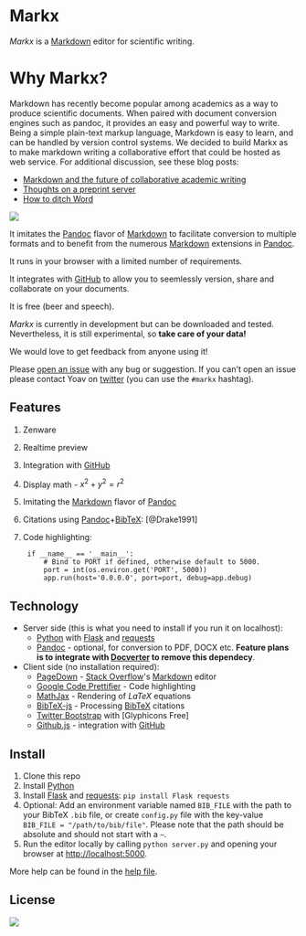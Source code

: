 # Markx

*Markx* is a [Markdown] editor for scientific writing.

# Why Markx?
Markdown has recently become popular among academics as a way to produce scientific documents. 
When paired with document conversion engines such as pandoc, it provides an easy and powerful way to write.
Being a simple plain-text markup language, Markdown is easy to learn, and can be handled by version control systems.
We decided to build Markx as to make markdown writing a collaborative effort that could be hosted as web service.
For additional discussion, see these blog posts:

* [Markdown and the future of collaborative academic writing](http://inundata.org/2012/06/01/markdown-and-the-future-of-collaborative-manuscript-writing/)
* [Thoughts on a preprint server](http://inundata.org/2012/12/06/pre-print-servers/)
* [How to ditch Word](http://inundata.org/2012/12/04/how-to-ditch-word/)  

![](https://raw.github.com/yoavram/markx/master/screenshot.png)

It imitates the [Pandoc] flavor of [Markdown] to facilitate conversion to multiple formats and to benefit from the numerous [Markdown] extensions in [Pandoc].

It runs in your browser with a limited number of requirements.

It integrates with [GitHub] to allow you to seemlessly version, share and collaborate on your documents.

It is free (beer and speech).

*Markx* is currently in development but can be downloaded and tested. 
Nevertheless, it is still experimental, so **take care of your data!**

We would love to get feedback from anyone using it! 

Please [open an issue](https://github.com/yoavram/markx/issues) with any bug or suggestion. 
If you can't open an issue please contact Yoav on [twitter](http://www.twitter.com/yoavram) (you can use the `#markx` hashtag).

## Features

1. Zenware
1. Realtime preview
1. Integration with [GitHub]
1. Display math - $x^2+y^2=r^2$
1. Imitating the [Markdown] flavor of [Pandoc]
1. Citations using [Pandoc]+[BibTeX]: [@Drake1991]
1. Code highlighting:
		
		if __name__ == '__main__':
		    # Bind to PORT if defined, otherwise default to 5000.
		    port = int(os.environ.get('PORT', 5000))
		    app.run(host='0.0.0.0', port=port, debug=app.debug)

## Technology
  * Server side (this is what you need to install if you run it on localhost):
    * [Python] with [Flask] and [requests]
    * [Pandoc] - optional, for conversion to PDF, DOCX etc. **Feature plans is to integrate with [Docverter] to remove this dependecy**.
  * Client side (no installation required):
    * [PageDown] - [Stack Overflow]'s [Markdown] editor
    * [Google Code Prettifier] - Code highlighting
    * [MathJax] - Rendering of $LaTeX$ equations
    * [BibTeX-js] - Processing [BibTeX] citations
    * [Twitter Bootstrap] with [Glyphicons Free]
    * [Github.js] - integration with [GitHub]


## Install

1. Clone this repo
1. Install [Python] 
1. Install [Flask] and [requests]: `pip install Flask requests`
1. Optional: Add an environment variable named `BIB_FILE` with the path to your BibTeX `.bib` file, or create `config.py` file with the key-value `BIB_FILE = "/path/to/bib/file"`. Please note that the path should be absolute and should not start with a `~`.
1. Run the editor locally by calling `python server.py` and opening your browser at <http://localhost:5000>.

More help can be found in the [help file](https://github.com/yoavram/markx/blob/master/HELP.md).

## License

![](http://i.creativecommons.org/l/by-nc-sa/3.0/80x15.png)

[Markdown]: http://daringfireball.net/projects/markdown/
[Pandoc]: http://johnmacfarlane.net/pandoc
[Python]: http://python.org/
[Flask]: http://flask.pocoo.org/
[Twitter Bootstrap]: http://blog.getbootstrap.com/
[Google Code Prettifier]: http://code.google.com/p/google-code-prettify/
[Icomoon Free]: http://keyamoon.com/icomoon/
[MathJax]: http://mathjax.org/
[PageDown]: http://code.google.com/p/pagedown/
[BibTeX-js]: http://bibtex-js.googlecode.com/
[Stack Overflow]: http://stackoverflow.com/
[git]: http://git-scm.com/
[BibTeX]: http://www.bibtex.org/
[GitHub]: https://github.com/
[Github.js]: https://github.com/michael/github
[Docverter]: http://www.docverter.com/
[requests]: http://python-requests.org/
